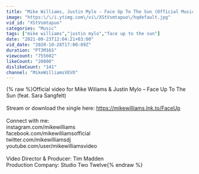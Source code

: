 ```yaml
---
title: "Mike Williams, Justin Mylo - Face Up To The Sun (Official Music Video) ft. Sara Sangfelt"
image: "https:\/\/i.ytimg.com\/vi\/XStVsmtapuo\/hqdefault.jpg"
vid_id: "XStVsmtapuo"
categories: "Music"
tags: ["mike williams","justin mylo","face up to the sun"]
date: "2021-09-23T12:04:21+03:00"
vid_date: "2020-10-28T17:00:09Z"
duration: "PT3M16S"
viewcount: "755602"
likeCount: "20800"
dislikeCount: "141"
channel: "MikeWilliamsVEVO"
---
```

{% raw %}Official video for Mike Wiliams &amp; Justin Mylo – Face Up To The Sun (feat. Sara Sangfelt)<br /><br />Stream or download the single here:  <a rel="nofollow" target="blank" href="https://mikewilliams.lnk.to/FaceUp">https://mikewilliams.lnk.to/FaceUp</a><br /><br />Connect with me:<br />instagram.com/mikewilliams<br />facebook.com/mikewilliamsofficial<br />twitter.com/mikewilliamsdj<br />youtube.com/user/mikewilliamsvideo<br /><br />Video Director &amp; Producer: Tim Madden<br />Production Company: Studio Two Twelve{% endraw %}
